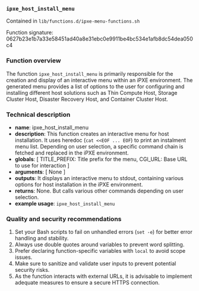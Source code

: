 ### `ipxe_host_install_menu `

Contained in `lib/functions.d/ipxe-menu-functions.sh`

Function signature: 0627b23e1b7a33e58451ad40a8e31ebc0e9911be4bc534e1afb8dc54dea050c4

### Function overview

The function `ipxe_host_install_menu` is primarily responsible for the creation and display of an interactive menu within an iPXE environment. The generated menu provides a list of options to the user for configuring and installing different host solutions such as Thin Compute Host, Storage Cluster Host, Disaster Recovery Host, and Container Cluster Host.

### Technical description

- **name**: ipxe_host_install_menu
- **description**: This function creates an interactive menu for host installation. It uses heredoc (`cat <<EOF ... EOF`) to print an instalment menu list. Depending on user selection, a specific command chain is fetched and replaced in the iPXE environment.
- **globals**: [ TITLE_PREFIX: Title prefix for the menu, CGI_URL: Base URL to use for interaction ]
- **arguments**: [ None ]
- **outputs**: It displays an interactive menu to stdout, containing various options for host installation in the iPXE environment.
- **returns**: None. But calls various other commands depending on user selection.
- **example usage**: `ipxe_host_install_menu`

### Quality and security recommendations

1. Set your Bash scripts to fail on unhandled errors (`set -e`) for better error handling and stability.
2. Always use double quotes around variables to prevent word splitting.
3. Prefer declaring function-specific variables with `local` to avoid scope issues.
4. Make sure to sanitize and validate user inputs to prevent potential security risks.
5. As the function interacts with external URLs, it is advisable to implement adequate measures to ensure a secure HTTPS connection.

